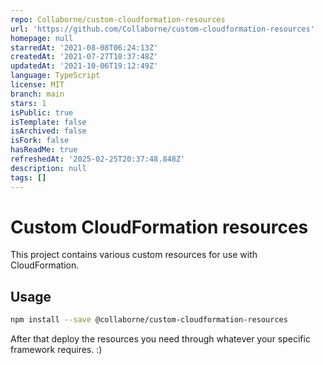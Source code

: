 ```yaml
---
repo: Collaborne/custom-cloudformation-resources
url: 'https://github.com/Collaborne/custom-cloudformation-resources'
homepage: null
starredAt: '2021-08-08T06:24:13Z'
createdAt: '2021-07-27T18:37:48Z'
updatedAt: '2021-10-06T19:12:49Z'
language: TypeScript
license: MIT
branch: main
stars: 1
isPublic: true
isTemplate: false
isArchived: false
isFork: false
hasReadMe: true
refreshedAt: '2025-02-25T20:37:48.848Z'
description: null
tags: []
---
```


# Custom CloudFormation resources

This project contains various custom resources for use with CloudFormation.

## Usage

```sh
npm install --save @collaborne/custom-cloudformation-resources
```

After that deploy the resources you need through whatever your specific framework requires. :)
